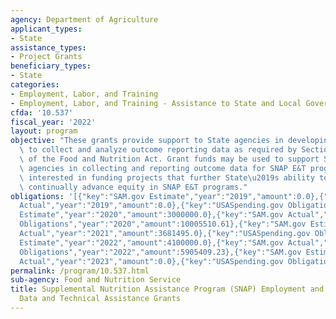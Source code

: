 ```yaml
---
agency: Department of Agriculture
applicant_types:
- State
assistance_types:
- Project Grants
beneficiary_types:
- State
categories:
- Employment, Labor, and Training
- Employment, Labor, and Training - Assistance to State and Local Governments
cfda: '10.537'
fiscal_year: '2022'
layout: program
objective: "These grants provide support to State agencies in developing the capacity\
  \ to collect and analyze outcome reporting data as required by Section 16(h)(5)(B)\
  \ of the Food and Nutrition Act. Grant funds may be used to support State and local\
  \ agencies in collecting and reporting outcome data for SNAP E&T programs. FNS is\
  \ interested in funding projects that further State\u2019s ability to use data to\
  \ continually advance equity in SNAP E&T programs."
obligations: '[{"key":"SAM.gov Estimate","year":"2019","amount":0.0},{"key":"SAM.gov
  Actual","year":"2019","amount":0.0},{"key":"USASpending.gov Obligations","year":"2019","amount":84882.19},{"key":"SAM.gov
  Estimate","year":"2020","amount":3000000.0},{"key":"SAM.gov Actual","year":"2020","amount":3254471.0},{"key":"USASpending.gov
  Obligations","year":"2020","amount":10005510.61},{"key":"SAM.gov Estimate","year":"2021","amount":3681495.0},{"key":"SAM.gov
  Actual","year":"2021","amount":3681495.0},{"key":"USASpending.gov Obligations","year":"2021","amount":6699090.16},{"key":"SAM.gov
  Estimate","year":"2022","amount":4100000.0},{"key":"SAM.gov Actual","year":"2022","amount":3435105.0},{"key":"USASpending.gov
  Obligations","year":"2022","amount":5905409.23},{"key":"SAM.gov Estimate","year":"2023","amount":6000000.0},{"key":"SAM.gov
  Actual","year":"2023","amount":0.0},{"key":"USASpending.gov Obligations","year":"2023","amount":123307.88}]'
permalink: /program/10.537.html
sub-agency: Food and Nutrition Service
title: Supplemental Nutrition Assistance Program (SNAP) Employment and Training (E&T)
  Data and Technical Assistance Grants
---
```

